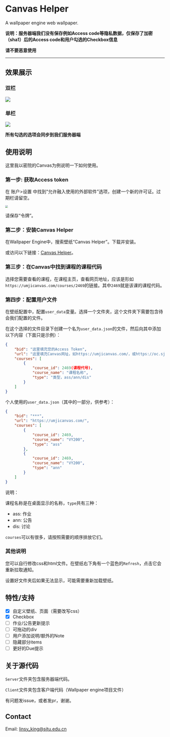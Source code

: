 # Canvas Helper
A wallpaper engine web wallpaper.

**说明：服务器端我们没有保存例如Access code等隐私数据，仅保存了加密（sha1）后的Access code和用户勾选的Checkbox信息**

**请不要恶意使用**

---

## 效果展示

### 双栏

![](http://www.yydbxx.cn:3000/King/materials/raw/branch/master/Canvas%20Helper/img/2col.png)

### 单栏

![](http://www.yydbxx.cn:3000/King/materials/raw/branch/master/Canvas%20Helper/img/1col.png)

**所有勾选的选项会同步到我们服务器端**

## 使用说明

这里我以密院的Canvas为例说明一下如何使用。

### 第一步: 获取Access token

在 账户>设置 中找到“允许融入使用的外部软件”选项，创建一个新的许可证。过期栏请留空。

<img src="http://www.yydbxx.cn:3000/King/materials/raw/branch/master/Canvas%20Helper/img/access.png" style="zoom:50%;" />

请保存“令牌”。

### 第二步：安装Canvas Helper

在Wallpaper Engine中，搜索壁纸“Canvas Helper”。下载并安装。

或访问以下链接：[Canvas Helper](https://steamcommunity.com/workshop/filedetails/?id=2784688149)。

### 第三步：在Canvas中找到课程的课程代码

选择您需要查看的课程，在课程主页，查看网页地址，应该是形如`https://umjicanvas.com/courses/2469`的链接。其中`2469`就是该课的课程代码。

### 第四步：配置用户文件

在壁纸配置中，配置`user_data`变量。选择一个文件夹，这个文件夹下需要包含待会我们配置的文件。

在这个选择的文件目录下创建一个名为`user_data.json`的文件，然后向其中添加以下内容（下面只是示例）：

```json
{
    "bid": "这里填充您的Access Token",
    "url": "这里填充Canvas网址，如https://umjicanvas.com/，或https://oc.sjtu.edu.cn/",
    "courses": [
        {
            "course_id": 2469(课程代号),
            "course_name": "课程名称",
            "type": "类型，ass/ann/dis"
        }
    ]
}
```

个人使用的`user_data.json`（其中的一部分，供参考）：

```json
{
    "bid": "***",
    "url": "https://umjicanvas.com/",
    "courses": [
        {
            "course_id": 2469,
            "course_name": "VY200",
            "type": "ass"
        },
        {
            "course_id": 2469,
            "course_name": "VY200",
            "type": "ann"
        }
    ]
}
```

说明：

课程名称是在桌面显示的名称，`type`共有三种：

- ass: 作业
- ann: 公告
- dis: 讨论

`courses`可以有很多，请按照需要的顺序排放它们。

### 其他说明

您可以自行修改css和html文件。在壁纸右下角有一个蓝色的`Refresh`，点击它会重新拉取通知。

设置好文件夹后如果无法显示，可能需要重新加载壁纸。

## 特性/支持

- [x] 自定义壁纸、页面（需要改写css）
- [x] Checkbox
- [ ] 作业/公告更新提示
- [ ] 可拖动的div
- [ ] 用户添加说明/额外的Note
- [ ] 隐藏部分items
- [ ] 更好的Due提示

## 关于源代码

`Server`文件夹包含服务器端代码。

`Client`文件夹包含客户端代码（Wallpaper engine项目文件）

有问题发issue，或者发pr，谢谢。

## Contact

Email: linsy_king@sjtu.edu.cn
